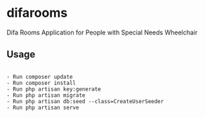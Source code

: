 # difarooms
Difa Rooms Application for People with Special Needs Wheelchair

## Usage

```terminal

- Run composer update
- Run composer install 
- Run php artisan key:generate
- Run php artisan migrate
- Run php artisan db:seed --class=CreateUserSeeder
- Run php artisan serve

```


